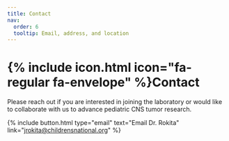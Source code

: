 ```yaml
---
title: Contact
nav:
  order: 6
  tooltip: Email, address, and location
---
```


# {% include icon.html icon="fa-regular fa-envelope" %}Contact

Please reach out if you are interested in joining the laboratory or would like to collaborate with us to advance pediatric CNS tumor research.

{%
  include button.html
  type="email"
  text="Email Dr. Rokita"
  link="jrokita@childrensnational.org"
%}
